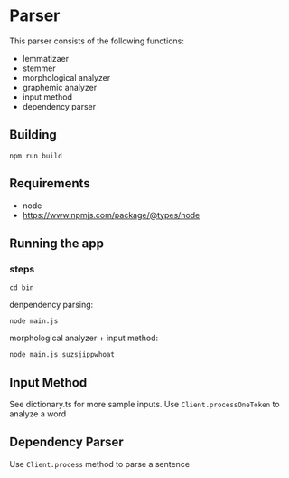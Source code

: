 # Parser

This parser consists of the following functions:

* lemmatizaer
* stemmer
* morphological analyzer
* graphemic analyzer
* input method
* dependency parser

## Building

`npm run build`

## Requirements

* node
* https://www.npmjs.com/package/@types/node

## Running the app

### steps

`cd bin`

denpendency parsing:

`node main.js`

morphological analyzer + input method:

`node main.js suzsjippwhoat`

## Input Method

See dictionary.ts for more sample inputs. Use `Client.processOneToken` to analyze a word

## Dependency Parser

Use `Client.process` method to parse a sentence
